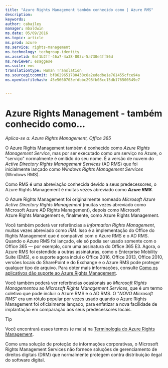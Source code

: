 ```yaml
---
title: "Azure Rights Management também conhecido como | Azure RMS"
description: 
keywords: 
author: cabailey
manager: mbaldwin
ms.date: 05/09/2016
ms.topic: article
ms.prod: azure
ms.service: rights-management
ms.technology: techgroup-identity
ms.assetid: 0af1b2ff-46a7-4a38-803c-5a730e4ff56d
ms.reviewer: esaggese
ms.suite: ems
translationtype: Human Translation
ms.sourcegitcommit: bf8629651780438c8a2ededbe1e761455cfce94a
ms.openlocfilehash: 45e5660703efdbbc298fb08cc15db176500549e7


---
```



# Azure Rights Management - também conhecido como...

*Aplica-se a: Azure Rights Management, Office 365*


O Azure Rights Management também é conhecido como *Azure Rights Management Service*, mas por ser executado como um serviço no Azure, o "serviço" normalmente é omitido do seu nome. É a versão de nuvem do *Active Directory Rights Management Services* (AD RMS) que foi inicialmente lançado como *Windows Rights Management Services* (Windows RMS).

Como RMS é uma abreviação conhecida devido a seus predecessores, o Azure Rights Management é muitas vezes abreviado como ***Azure RMS***.

O Azure Rights Management foi originalmente nomeado *Microsoft Azure Active Directory Rights Management* (muitas vezes abreviado como Microsoft Azure AD Rights Management), depois como Microsoft Azure Rights Management e, finalmente, como Azure Rights Management.

Você também poderá ver referências a *Information Rights Management*, muitas vezes abreviado como *IRM*. Isso é a implementação do Office do Rights Management que é compatível com o Azure RMS e o AD RMS.  Quando o Azure RMS foi lançado, ele só podia ser usado somente com o Office 365 — por exemplo, com uma assinatura do Office 365 E3. Agora, o Azure RMS foi estendido a outras assinaturas, como o Enterprise Mobility Suite (EMS), e o suporte agora inclui o Office 2016, Office 2013, Office 2010, versões locais do SharePoint e do Exchange e o Azure RMS pode proteger qualquer tipo de arquivo. Para obter mais informações, consulte [Como os aplicativos dão suporte ao Azure Rights Management](applications-support.md).

Você também poderá ver referências ocasionais ao *Microsoft Rights Management*ou ao *Microsoft Rights Management Services*, que é um termo coletivo que pode incluir o Azure RMS e o AD RMS.  O "*NOVO Microsoft RMS*" era um rótulo popular por vezes usado quando o Azure Rights Management foi oficialmente lançado, para enfatizar a nova facilidade de implantação em comparação aos seus predecessores locais.

> [!TIP]
> Você encontrará esses termos (e mais) na [Terminologia do Azure Rights Management](../get-started/terminology.md).

Como uma solução de proteção de informações corporativas, o Microsoft Rights Management Services não fornece soluções de gerenciamento de direitos digitais (DRM) que normalmente protegem contra distribuição ilegal do software digital. 




<!--HONumber=Jun16_HO4-->


